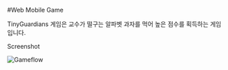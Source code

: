 #Web Mobile Game

TinyGuardians 게임은 교수가 떨구는 알파벳 과자를 먹어 높은 점수를 획득하는 게임입니다.

Screenshot

![Gameflow](./TinyGuardians/page.png)
